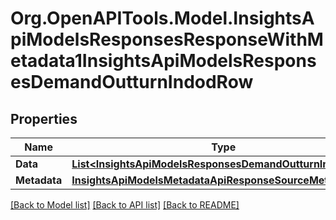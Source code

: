 # Org.OpenAPITools.Model.InsightsApiModelsResponsesResponseWithMetadata1InsightsApiModelsResponsesDemandOutturnIndodRow

## Properties

Name | Type | Description | Notes
------------ | ------------- | ------------- | -------------
**Data** | [**List&lt;InsightsApiModelsResponsesDemandOutturnIndodRow&gt;**](InsightsApiModelsResponsesDemandOutturnIndodRow.md) |  | [optional] 
**Metadata** | [**InsightsApiModelsMetadataApiResponseSourceMetadata**](InsightsApiModelsMetadataApiResponseSourceMetadata.md) |  | [optional] 

[[Back to Model list]](../README.md#documentation-for-models) [[Back to API list]](../README.md#documentation-for-api-endpoints) [[Back to README]](../README.md)

